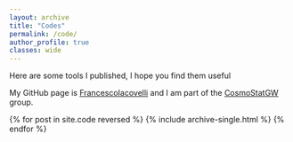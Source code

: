 ```yaml
---
layout: archive
title: "Codes"
permalink: /code/
author_profile: true
classes: wide
---
```


Here are some tools I published, I hope you find them useful
 
My <i class="fab fa-fw fa-github"></i> GitHub page is <a href="https://github.com/FrancescoIacovelli" target="_blank" rel="noopener">FrancescoIacovelli</a> and I am part of the  <a href="https://github.com/CosmoStatGW" target="_blank" rel="noopener">CosmoStatGW</a> group. 

{% for post in site.code reversed %}
  {% include archive-single.html %}
{% endfor %}
